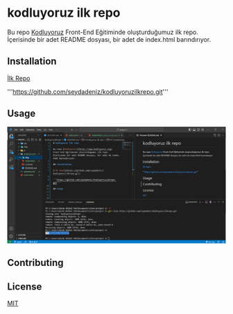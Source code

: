 # kodluyoruz ilk repo

Bu repo [Kodluyoruz](https://www.kodluyoruz.org) Front-End Eğitiminde oluşturduğumuz ilk repo. İçerisinde bir adet README dosyası, bir adet de index.html barındırıyor.

## Installation

[İlk Repo](https://github.com/seydadeniz/kodluyoruzilkrepo.git)

'''https://github.com/seydadeniz/kodluyoruzilkrepo.git'''

## Usage

![Proje Resmi](https://github.com/seydadeniz/kodluyoruzilkrepo/blob/main/proje.png)

## Contributing



## License
[MIT](https://choosealicense.com/licenses/mit/)
